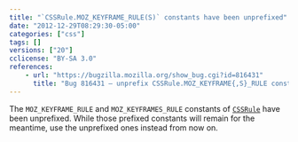 ```yaml
---
title: "`CSSRule.MOZ_KEYFRAME_RULE(S)` constants have been unprefixed"
date: "2012-12-29T08:29:30-05:00"
categories: ["css"]
tags: []
versions: ["20"]
cclicense: "BY-SA 3.0"
references:
    - url: "https://bugzilla.mozilla.org/show_bug.cgi?id=816431"
      title: "Bug 816431 – unprefix CSSRule.MOZ_KEYFRAME{,S}_RULE constants"
---
```

The `MOZ_KEYFRAME_RULE` and `MOZ_KEYFRAMES_RULE` constants of [`CSSRule`](https://developer.mozilla.org/en-US/docs/Web/API/CSSRule) have been unprefixed. While those prefixed constants will remain for the meantime, use the unprefixed ones instead from now on.
